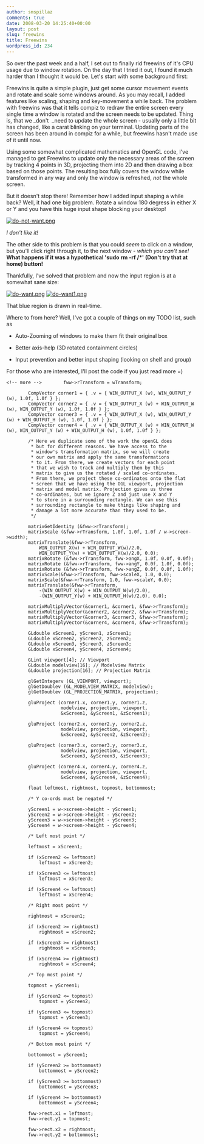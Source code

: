 ```yaml
---
author: smspillaz
comments: true
date: 2008-03-20 14:25:40+00:00
layout: post
slug: freewins
title: Freewins
wordpress_id: 234
---
```


So over the past week and a half, I set out to finally rid freewins of it's CPU usage due to window rotation. On the day that I tried it out, I found it much harder than I thought it would be. Let's start with some background first:

Freewins is quite a simple plugin, just get some cursor movement events and rotate and scale some windows around. As you may recall, I added features like scaling, shaping and key-movement a while back. The problem with freewins was that it tells compiz to redraw the entire screen every single time a window is rotated and the screen needs to be updated. Thing is, that we _don't  _need to update the whole screen - usually only a little bit has changed, like a carat blinking on your terminal. Updating parts of the screen has been around in compiz for a while, but freewins hasn't made use of it until now.

Using some somewhat complicated mathematics and OpenGL code, I've managed to get Freewins to update only the necessary areas of the screen by tracking 4 points in 3D, projecting them into 2D and then drawing a box based on those points. The resulting box fully covers the window while transformed in any way and only the window is refreshed, _not_ the whole screen.

But it doesn't stop there! Remember how I added input shaping a while back? Well, it had one big problem. Rotate a window 180 degress in either X or Y and you have this huge input shape blocking your desktop!

[![do-not-want.png](http://smspillaz.files.wordpress.com/2008/03/do-not-want.thumbnail.png)](http://smspillaz.files.wordpress.com/2008/03/do-not-want.png)

_I don't like it!_

The other side to this problem is that you could _seem_ to click on a window, but you'll click right through it, to the next window - _which you can't see!_ **What happens if it was a hypothetical 'sudo rm -rf /*' (Don't try that at home) button!**

Thankfully, I've solved that problem and now the input region is at a somewhat sane size:

[![do-want.png](http://smspillaz.files.wordpress.com/2008/03/do-want.thumbnail.png)](http://smspillaz.files.wordpress.com/2008/03/do-want.png) [![do-want1.png](http://smspillaz.files.wordpress.com/2008/03/do-want1.thumbnail.png)](http://smspillaz.files.wordpress.com/2008/03/do-want1.png)

That blue region is drawn in real-time.

Where to from here? Well, I've got a couple of things on my TODO list, such as



	
  * Auto-Zooming of windows to make them fit their original box

	
  * Better axis-help (3D rotated containment circles)

	
  * Input prevention and better input shaping (looking on shelf and group)


For those who are interested, I'll post the code if you just read more =)

    
    <!-- more -->        fww->rTransform = wTransform;
    
            CompVector corner1 = { .v = { WIN_OUTPUT_X (w), WIN_OUTPUT_Y (w), 1.0f, 1.0f } };
            CompVector corner2 = { .v = { WIN_OUTPUT_X (w) + WIN_OUTPUT_W (w), WIN_OUTPUT_Y (w), 1.0f, 1.0f } };
            CompVector corner3 = { .v = { WIN_OUTPUT_X (w), WIN_OUTPUT_Y (w) + WIN_OUTPUT_H (w), 1.0f, 1.0f } };
            CompVector corner4 = { .v = { WIN_OUTPUT_X (w) + WIN_OUTPUT_W (w), WIN_OUTPUT_Y (w) + WIN_OUTPUT_H (w), 1.0f, 1.0f } };
    
            /* Here we duplicate some of the work the openGL does
             * but for different reasons. We have access to the 
             * window's transformation matrix, so we will create
             * our own matrix and apply the same transformations
             * to it. From there, we create vectors for each point
             * that we wish to track and multiply them by this 
             * matrix to give us the rotated / scaled co-ordinates.
             * From there, we project these co-ordinates onto the flat
             * screen that we have using the OGL viewport, projection
             * matrix and model matrix. Projection gives us three
             * co-ordinates, but we ignore Z and just use X and Y
             * to store in a surrounding rectangle. We can use this
             * surrounding rectangle to make things like shaping and
             * damage a lot more accurate than they used to be.
             */
    
            matrixGetIdentity (&fww->rTransform);
            matrixScale (&fww->rTransform, 1.0f, 1.0f, 1.0f / w->screen->width);
            matrixTranslate(&fww->rTransform, 
                WIN_OUTPUT_X(w) + WIN_OUTPUT_W(w)/2.0, 
                WIN_OUTPUT_Y(w) + WIN_OUTPUT_H(w)/2.0, 0.0);
            matrixRotate (&fww->rTransform, fww->angX, 1.0f, 0.0f, 0.0f);
            matrixRotate (&fww->rTransform, fww->angY, 0.0f, 1.0f, 0.0f);
            matrixRotate (&fww->rTransform, fww->angZ, 0.0f, 0.0f, 1.0f);
            matrixScale(&fww->rTransform, fww->scaleX, 1.0, 0.0);
            matrixScale(&fww->rTransform, 1.0, fww->scaleY, 0.0);
            matrixTranslate(&fww->rTransform, 
                -(WIN_OUTPUT_X(w) + WIN_OUTPUT_W(w)/2.0), 
                -(WIN_OUTPUT_Y(w) + WIN_OUTPUT_H(w)/2.0), 0.0);
    
            matrixMultiplyVector(&corner1, &corner1, &fww->rTransform);
            matrixMultiplyVector(&corner2, &corner2, &fww->rTransform);
            matrixMultiplyVector(&corner3, &corner3, &fww->rTransform);
            matrixMultiplyVector(&corner4, &corner4, &fww->rTransform);
    
            GLdouble xScreen1, yScreen1, zScreen1;
            GLdouble xScreen2, yScreen2, zScreen2;
            GLdouble xScreen3, yScreen3, zScreen3;
            GLdouble xScreen4, yScreen4, zScreen4;
    
            GLint viewport[4]; // Viewport
            GLdouble modelview[16]; // Modelview Matrix
            GLdouble projection[16]; // Projection Matrix
    
            glGetIntegerv (GL_VIEWPORT, viewport);
            glGetDoublev (GL_MODELVIEW_MATRIX, modelview);
            glGetDoublev (GL_PROJECTION_MATRIX, projection);
    
            gluProject (corner1.x, corner1.y, corner1.z,
                        modelview, projection, viewport,
                        &xScreen1, &yScreen1, &zScreen1);
    
            gluProject (corner2.x, corner2.y, corner2.z,
                        modelview, projection, viewport,
                        &xScreen2, &yScreen2, &zScreen2);
    
            gluProject (corner3.x, corner3.y, corner3.z,
                        modelview, projection, viewport,
                        &xScreen3, &yScreen3, &zScreen3);
    
            gluProject (corner4.x, corner4.y, corner4.z,
                        modelview, projection, viewport,
                        &xScreen4, &yScreen4, &zScreen4);
    
            float leftmost, rightmost, topmost, bottommost;
    
            /* Y co-ords must be negated */
    
            yScreen1 = w->screen->height - yScreen1;
            yScreen2 = w->screen->height - yScreen2;
            yScreen3 = w->screen->height - yScreen3;
            yScreen4 = w->screen->height - yScreen4;
    
            /* Left most point */
    
            leftmost = xScreen1;
    
            if (xScreen2 <= leftmost)
                leftmost = xScreen2;
    
            if (xScreen3 <= leftmost)
                leftmost = xScreen3;
    
            if (xScreen4 <= leftmost)
                leftmost = xScreen4;
    
            /* Right most point */
    
            rightmost = xScreen1;
    
            if (xScreen2 >= rightmost)
                rightmost = xScreen2;
    
            if (xScreen3 >= rightmost)
                rightmost = xScreen3;
    
            if (xScreen4 >= rightmost)
                rightmost = xScreen4;
    
            /* Top most point */
    
            topmost = yScreen1;
    
            if (yScreen2 <= topmost)
                topmost = yScreen2;
    
            if (yScreen3 <= topmost)
                topmost = yScreen3;
    
            if (yScreen4 <= topmost)
                topmost = yScreen4;
    
            /* Bottom most point */
    
            bottommost = yScreen1;
    
            if (yScreen2 >= bottommost)
                bottommost = yScreen2;
    
            if (yScreen3 >= bottommost)
                bottommost = yScreen3;
    
            if (yScreen4 >= bottommost)
                bottommost = yScreen4;
    
            fww->rect.x1 = leftmost;
            fww->rect.y1 = topmost;
    
            fww->rect.x2 = rightmost;
            fww->rect.y2 = bottommost;
